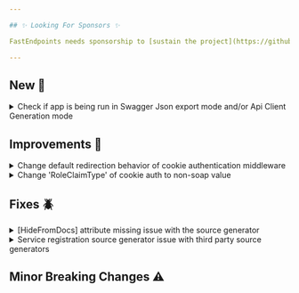 ```yaml
---

## ✨ Looking For Sponsors ✨

FastEndpoints needs sponsorship to [sustain the project](https://github.com/FastEndpoints/FastEndpoints/issues/449). Please help out if you can.

---
```


[//]: # (<details><summary>title text</summary></details>)

## New 🎉

<details><summary>Check if app is being run in Swagger Json export mode and/or Api Client Generation mode</summary>

You can now use the following new extension methods for conditionally configuring your middleware pipeline depending on the mode the app is running in:

#### WebApplicationBuilder Extensions

```csharp
bld.IsNotGenerationMode(); //returns true if running normally
bld.IsApiClientGenerationMode(); //returns true if running in client gen mode
bld.IsSwaggerJsonExportMode(); //returns true if running in swagger export mode
```

#### WebApplication Extensions

```csharp
app.IsNotGenerationMode(); //returns true if running normally
app.IsApiClientGenerationMode(); //returns true if running in client gen mode
app.IsSwaggerJsonExportMode(); //returns true if running in swagger export mode
```

</details>

## Improvements 🚀

<details><summary>Change default redirection behavior of cookie authentication middleware</summary>

The default behavior of the ASP.NET cookie auth middleware is to automatically return a redirect response when current user is either not authenticated or unauthorized. This default behavior is not appropriate for REST APIs because there's typically no login UI page as part of the backend server to redirect to, which results in a `404 - Not Found` error which confuses people that's not familiar with the cookie auth middleware. The default behavior has now been overridden to correctly return a `401 - Unauthorized` & `403 - Forbidden` as necessary without any effort from the developer.

</details>

<details><summary>Change 'RoleClaimType' of cookie auth to non-soap value</summary>

Until now, the `CookieAuth.SignInAsync()` method was using the long soap version of 'Role Claim Type' value `http://schemas.microsoft.com/ws/2008/06/identity/claims/role` which is not in line with what FE uses for JWT tokens. Now both JWT & Cookie auth uses the same value from the global config which is set like below or it's default value `role`:

```csharp
app.UseFastEndpoints(c=>c.Security.RoleClaimType = "role");
```

</details>

## Fixes 🪲

<details><summary>[HideFromDocs] attribute missing issue with the source generator</summary>

If the consuming project didn't have a `global using FastEndpoints;` statement, the generated classes would complain about not being able to located the said attribute, which has now been rectified.

</details>

<details><summary>Service registration source generator issue with third party source generators</summary>

The service registration source generator was encountering a compatibility issue with partial classes generated by other source generators such as Mapster, which has no been fixed.

</details>

## Minor Breaking Changes ⚠️